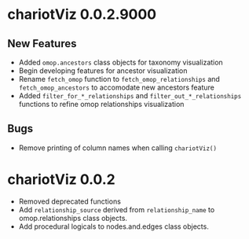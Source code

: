 # chariotViz 0.0.2.9000  

## New Features  

* Added `omop.ancestors` class objects for taxonomy visualization  
* Begin developing features for ancestor visualization  
* Rename `fetch_omop` function to `fetch_omop_relationships` and `fetch_omop_ancestors` 
to accomodate new ancestors feature  
* Added `filter_for_*_relationships` and `filter_out_*_relationships` functions to 
refine omop relationships visualization  

## Bugs  

* Remove printing of column names when calling `chariotViz()`  



# chariotViz 0.0.2

* Removed deprecated functions  
* Add `relationship_source` derived from `relationship_name` to omop.relationships 
class objects.  
* Add procedural logicals to nodes.and.edges class objects.  



